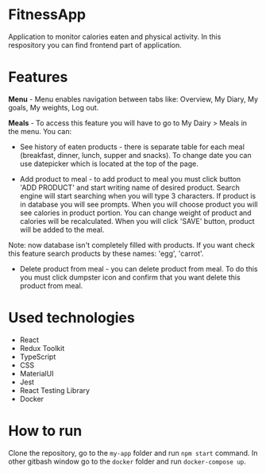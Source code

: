 <!-- This project was bootstrapped with [Create React App](https://github.com/facebook/create-react-app), using the [Redux](https://redux.js.org/) and [Redux Toolkit](https://redux-toolkit.js.org/) template.

## Available Scripts

In the project directory, you can run:

### `npm start`

Runs the app in the development mode.<br />
Open [http://localhost:3000](http://localhost:3000) to view it in the browser.

The page will reload if you make edits.<br />
You will also see any lint errors in the console.

### `npm test`

Launches the test runner in the interactive watch mode.<br />
See the section about [running tests](https://facebook.github.io/create-react-app/docs/running-tests) for more information.

### `npm run build`

Builds the app for production to the `build` folder.<br />
It correctly bundles React in production mode and optimizes the build for the best performance.

The build is minified and the filenames include the hashes.<br />
Your app is ready to be deployed!

See the section about [deployment](https://facebook.github.io/create-react-app/docs/deployment) for more information.

### `npm run eject`

**Note: this is a one-way operation. Once you `eject`, you can’t go back!**

If you aren’t satisfied with the build tool and configuration choices, you can `eject` at any time. This command will remove the single build dependency from your project.

Instead, it will copy all the configuration files and the transitive dependencies (webpack, Babel, ESLint, etc) right into your project so you have full control over them. All of the commands except `eject` will still work, but they will point to the copied scripts so you can tweak them. At this point you’re on your own.

You don’t have to ever use `eject`. The curated feature set is suitable for small and middle deployments, and you shouldn’t feel obligated to use this feature. However we understand that this tool wouldn’t be useful if you couldn’t customize it when you are ready for it.

## Learn More

You can learn more in the [Create React App documentation](https://facebook.github.io/create-react-app/docs/getting-started).

To learn React, check out the [React documentation](https://reactjs.org/). -->

# FitnessApp

Application to monitor calories eaten and physical activity. In this respository you can find frontend part of application.

# Features

**Menu** - Menu enables navigation between tabs like: Overview, My Diary, My goals, My weights, Log out.

**Meals** - To access this feature you will have to go to My Dairy > Meals in the menu. You can:

- See history of eaten products - there is separate table for each meal (breakfast, dinner, lunch, supper and snacks). To change date you can use datepicker which is located at the top of the page.

- Add product to meal - to add product to meal you must click button 'ADD PRODUCT' and start writing name of desired product. Search engine will start searching when you will type 3 characters. If product is in database you will see prompts. When you will choose product you will see calories in product portion. You can change weight of product and calories will be recalculated. When you will click 'SAVE' button, product will be added to the meal.

Note: now database isn't completely filled with products. If you want check this feature search products by these names: 'egg', 'carrot'.

- Delete product from meal - you can delete product from meal. To do this you must click dumpster icon and confirm that you want delete this product from meal.

# Used technologies

- React
- Redux Toolkit
- TypeScript
- CSS
- MaterialUI
- Jest
- React Testing Library
- Docker

# How to run

Clone the repository, go to the `my-app` folder and run `npm start` command. In other gitbash window go to the `docker` folder and run `docker-compose up`.
